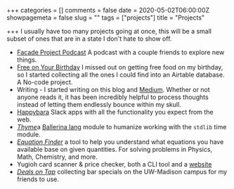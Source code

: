 +++
categories = []
comments = false
date = 2020-05-02T06:00:00Z
showpagemeta = false
slug = ""
tags = ["projects"]
title = "Projects"

+++
I usually have too many projects going at once, this will be a small subset of ones that are in a state I don't hate to show off.

* [Facade Project Podcast](https://facadeproject.com/) A podcast with a couple friends to explore new things.
* [Free on Your Birthday](https://freeonyourbirthday.co) I missed out on getting free food on my birthday, so I started collecting all the ones I could find into an Airtable database. A No-code project.
* Writing - I started writing on this blog and [Medium](https://maybekevinquinn.medium.com/). Whether or not anyone reads it, it has been incredibly helpful to process thoughts instead of letting them endlessly bounce within my skull.
* [Happybara](https://happybara.io) Slack apps with all the functionality you expect from the web.
* [_Thyme_](https://central.ballerina.io/i_dont_remember/thyme)a [Ballerina lang](https://ballerina.io/ "Ballerina Lang site") module to humanize working with the `stdlib` time module.
* [_Equation Finder_](https://equation-finder.netlify.app/) a tool to help you understand what equations you have available base on given quantities. For solving problems in Physics, Math, Chemistry, and more.
* Yugioh card scanner & price checker, both a CLI tool and a [website](https://yugiohprices.netlify.app/ "Yu-Gi-Oh Card Prices")
* [_Deals on Tap_](https://dealsontap.netlify.app/ "Deals on Tap: bar specials at UW-Madison") collecting bar specials on the UW-Madison campus for my friends to use.
